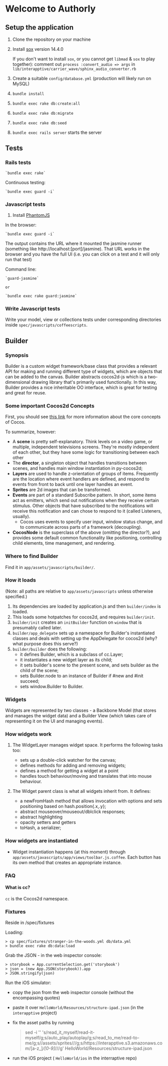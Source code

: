 # Welcome to Authorly

## Setup the application

1. Clone the repository on your machine
1. Install [sox](http://sox.sourceforge.net/) version 14.4.0

	If you don't want to install `sox`, or you cannot get `libmad` &amp; `sox` to play together): comment out `process :convert_audio => args` in `lib/interapptive/carrier_wave/sphinx_audio_converter.rb`
1. Create a suitable `config/database.yml` (production will likely run on MySQL)
1. `bundle install`
1. `bundle exec rake db:create:all`
1. `bundle exec rake db:migrate`
1. `bundle exec rake db:seed`
1. `bundle exec rails server` starts the server

## Tests

### Rails tests

    `bundle exec rake`

Continuous testing:

    `bundle exec guard -i`

### Javascript tests

1. Install [PhantomJS](https://github.com/netzpirat/guard-jasmine#phantomjs)


In the browser:

    `bundle exec guard -i`

The output contains the URL where it mounted the jasmine runner (something like http://localhost:[port]/jasmine).
That URL works in the browser and you have the full UI (i.e. you can click on a test and it will only run that test)


Command line:

    `guard-jasmine`

    or

    `bundle exec rake guard:jasmine`


### Write Javascript tests

Write your model, view or collections tests under corresponding directories inside `spec/javascripts/coffeescripts`.

## Builder

### Synopsis

Builder is a custom widget framework/base class that provides a relevant API for making and running different type of widgets, which are objects that can be  added to the canvas. Builder abstracts cocos2d-js which is a two-dimensional drawing library that's primarily used functionally. In this way, Builder provides a nice inheritable OO interface, which is great for testing and great for reuse.

### Some important Cocos2d Concepts

First, you should see [this link](http://www.cocos2d.org/doc/programming_guide/basic_concepts.html) for more information about the core concepts of Cocos.

To summarize, however:

- A **scene** is pretty self-explanatory. Think levels on a video game, or multiple, independent televisions screens. They're mostly independent of each other, but they have some logic for transitioning between each other
- The **director**, a singleton object that handles transitions between scenes, and handles main window instantiation in py-cocos2d;
- **Layers** are used to handle z-orientation of groups of items. Frequently are the location where event handlers are defined, and respond to events from front to back until one layer handles an event.
- **Sprites** are 2d images that can be transformed.
- **Events** are part of a standard Subscribe pattern. In short, some items act as emitters, which send out notifications when they receive certain stimulus. Other objects that have subscribed to the notifications will receive this notification and can chose to respond to it (called Listeners, usually).
    - Cocos uses events to specify user input, window status change, and to communicate across parts of a framework (decoupling).
- **CocosNode** is the superclass of the above (omitting the director?), and provides some default common functionality like positioning, controlling child elements, time management, and rendering.

### Where to find Builder

Find it in `app/assets/javascripts/builder/`.

### How it loads

(Note: all paths are relative to `app/assets/javascripts` unless otherwise
specified.)

1. Its dependencies are loaded by application.js and then `builder/index` is loaded.
2. This loads some hotpatches for cocos2d, and requires `builder/init`.
3. `builder/init` creates an `initBuilder` function on `window` that is presumably called later.
4. `builder/app_delegate` sets up a namespace for Builder's instantiated classes and deals with setting up the AppDelegate for cocos2d (why? what purpose does this serve?)
5. `builder/builder` does the following:
    - it defines Builder, which is a subclass of cc.Layer;
    - it instantiates a new widget layer as its child;
    - it sets builder's scene to the present scene, and sets builder as the child of the scene;
    - sets Builder.node to an instance of Builder if #new and #init succeed;
    - sets window.Builder to Builder.

### Widgets

Widgets are represented by two classes - a Backbone Model (that stores and manages the widget data) and a Builder View (which takes care of representing it on the UI and managing events).

### How widgets work

1. The WidgetLayer manages widget space. It performs the following tasks too:
    - sets up a double-click watcher for the canvas;
    - defines methods for adding and removing widgets;
    - defines a method for getting a widget at a point
    - handles touch behaviour/moving and translates that into mouse behaviour.

2. The Widget parent class is what all widgets inherit from. It defines:
    - a newFromHash method that allows invocation with options and sets positioning based on hash.position{.x,.y};
    - abstract mouseover/mouseout/dblclick responses;
    - abstract highlighting
    - opacity setters and getters
    - toHash, a serializer;

### How widgets are instantiated

- Widget instantiation happens (at this moment) through `app/assets/javascripts/app/views/toolbar.js.coffee`. Each button has its own method that creates an appropriate instance.

### FAQ

#### What is cc?

`cc` is the Cocos2d namespace.


### Fixtures

Reside in /spec/fixtures

Loading:

    > cp spec/fixtures/stranger-in-the-woods.yml db/data.yml
    > bundle exec rake db:data:load


Grab the JSON - in the web inspector console:

    > storybook = App.currentSelection.get('storybook')
    > json = (new App.JSON(storybook)).app
    > JSON.stringify(json)

Run the iOS simulator:

* copy the json from the web inspector console (without the encompassing quotes)
* paste it over `HelloWorld/Resources/structure-ipad.json` (in the `interapptive` project)
* fix the asset paths by running

    > sed -i '' 's/read_it_myself/read-it-myself/g;s/auto_play/autoplay/g;s/read_to_me/read-to-me/g;s/\/assets\/sprites\///g;s/https:\/\/interapptive.s3.amazonaws.com\/[a-z_]*\/[0-9]*\///g' HelloWorld/Resources/structure-ipad.json
* run the iOS project ( `HelloWorld/ios` in the interraptive repo)
